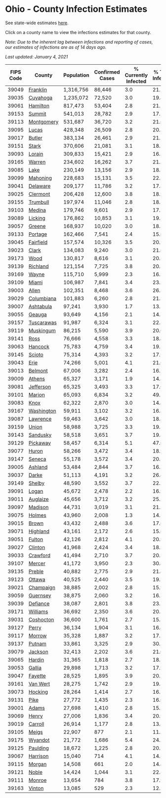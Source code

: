 # Ohio - County Infection Estimates

See state-wide estimates [here](/infections/us-oh).

Click on a county name to view the infections estimates for that county.

*Note: Due to the inherent lag between infections and reporting of cases, our estimates of infections are as of 14 days ago.*

*Last updated: January 4, 2021*

|   FIPS Code |                   County |   Population |   Confirmed Cases |   % Currently Infected |   % Total Infected |
|-------------|--------------------------|--------------|-------------------|------------------------|--------------------|
|       39049 |     [Franklin](franklin) |    1,316,756 |            86,446 |                    3.0 |               21.5 |
|       39035 |     [Cuyahoga](cuyahoga) |    1,235,072 |            72,520 |                    3.0 |               19.4 |
|       39061 |     [Hamilton](hamilton) |      817,473 |            53,404 |                    2.8 |               21.1 |
|       39153 |         [Summit](summit) |      541,013 |            28,782 |                    2.9 |               17.2 |
|       39113 | [Montgomery](montgomery) |      531,687 |            36,720 |                    3.2 |               21.6 |
|       39095 |           [Lucas](lucas) |      428,348 |            26,509 |                    2.8 |               20.8 |
|       39017 |         [Butler](butler) |      383,134 |            26,461 |                    2.9 |               21.7 |
|       39151 |           [Stark](stark) |      370,606 |            21,081 |                    3.1 |               18.2 |
|       39093 |         [Lorain](lorain) |      309,833 |            15,421 |                    2.9 |               16.2 |
|       39165 |         [Warren](warren) |      234,602 |            16,262 |                    3.7 |               21.7 |
|       39085 |             [Lake](lake) |      230,149 |            13,156 |                    2.9 |               18.2 |
|       39099 |     [Mahoning](mahoning) |      228,683 |            15,131 |                    3.5 |               22.7 |
|       39041 |     [Delaware](delaware) |      209,177 |            11,786 |                    3.2 |               17.8 |
|       39025 |     [Clermont](clermont) |      206,428 |            12,600 |                    3.8 |               18.9 |
|       39155 |     [Trumbull](trumbull) |      197,974 |            11,046 |                    2.8 |               18.5 |
|       39103 |         [Medina](medina) |      179,746 |             9,601 |                    2.9 |               17.1 |
|       39089 |       [Licking](licking) |      176,862 |            10,853 |                    3.1 |               19.3 |
|       39057 |         [Greene](greene) |      168,937 |            10,020 |                    3.0 |               18.3 |
|       39133 |       [Portage](portage) |      162,466 |             7,541 |                    2.4 |               15.0 |
|       39045 |   [Fairfield](fairfield) |      157,574 |            10,326 |                    3.5 |               20.7 |
|       39023 |           [Clark](clark) |      134,083 |             9,240 |                    3.0 |               21.6 |
|       39173 |             [Wood](wood) |      130,817 |             8,616 |                    3.1 |               20.7 |
|       39139 |     [Richland](richland) |      121,154 |             7,725 |                    3.8 |               20.3 |
|       39169 |           [Wayne](wayne) |      115,710 |             5,999 |                    2.3 |               16.5 |
|       39109 |           [Miami](miami) |      106,987 |             7,841 |                    3.4 |               23.5 |
|       39003 |           [Allen](allen) |      102,351 |             8,468 |                    3.6 |               26.2 |
|       39029 | [Columbiana](columbiana) |      101,883 |             6,260 |                    2.8 |               21.1 |
|       39007 |   [Ashtabula](ashtabula) |       97,241 |             3,930 |                    1.7 |               13.5 |
|       39055 |         [Geauga](geauga) |       93,649 |             4,156 |                    2.1 |               14.7 |
|       39157 | [Tuscarawas](tuscarawas) |       91,987 |             6,324 |                    3.1 |               22.3 |
|       39119 |   [Muskingum](muskingum) |       86,215 |             5,590 |                    3.9 |               20.0 |
|       39141 |             [Ross](ross) |       76,666 |             4,558 |                    3.3 |               18.4 |
|       39063 |       [Hancock](hancock) |       75,783 |             4,759 |                    3.4 |               19.5 |
|       39145 |         [Scioto](scioto) |       75,314 |             4,393 |                    3.2 |               17.9 |
|       39043 |             [Erie](erie) |       74,266 |             5,001 |                    4.1 |               21.6 |
|       39013 |       [Belmont](belmont) |       67,006 |             3,282 |                    2.4 |               16.5 |
|       39009 |         [Athens](athens) |       65,327 |             3,171 |                    1.9 |               14.8 |
|       39081 |   [Jefferson](jefferson) |       65,325 |             3,493 |                    3.3 |               17.0 |
|       39101 |         [Marion](marion) |       65,093 |             6,834 |                    3.2 |               49.5 |
|       39083 |             [Knox](knox) |       62,322 |             2,870 |                    3.0 |               14.4 |
|       39167 | [Washington](washington) |       59,911 |             3,102 |                    3.2 |               16.8 |
|       39087 |     [Lawrence](lawrence) |       59,463 |             3,642 |                    3.0 |               18.8 |
|       39159 |           [Union](union) |       58,988 |             3,725 |                    3.3 |               19.5 |
|       39143 |     [Sandusky](sandusky) |       58,518 |             3,651 |                    3.7 |               19.8 |
|       39129 |     [Pickaway](pickaway) |       58,457 |             6,314 |                    5.1 |               47.0 |
|       39077 |           [Huron](huron) |       58,266 |             3,472 |                    3.4 |               18.9 |
|       39147 |         [Seneca](seneca) |       55,178 |             3,572 |                    3.4 |               20.2 |
|       39005 |       [Ashland](ashland) |       53,484 |             2,844 |                    3.7 |               16.5 |
|       39037 |           [Darke](darke) |       51,113 |             4,191 |                    3.2 |               26.4 |
|       39149 |         [Shelby](shelby) |       48,590 |             3,552 |                    3.7 |               22.5 |
|       39091 |           [Logan](logan) |       45,672 |             2,478 |                    2.2 |               16.9 |
|       39011 |     [Auglaize](auglaize) |       45,656 |             3,712 |                    3.2 |               25.3 |
|       39097 |       [Madison](madison) |       44,731 |             3,019 |                    3.1 |               21.5 |
|       39075 |         [Holmes](holmes) |       43,960 |             2,008 |                    1.3 |               14.2 |
|       39015 |           [Brown](brown) |       43,432 |             2,488 |                    3.6 |               17.6 |
|       39071 |     [Highland](highland) |       43,161 |             2,172 |                    2.6 |               15.6 |
|       39051 |         [Fulton](fulton) |       42,126 |             2,812 |                    4.1 |               20.9 |
|       39027 |       [Clinton](clinton) |       41,968 |             2,424 |                    3.4 |               18.2 |
|       39033 |     [Crawford](crawford) |       41,494 |             2,710 |                    3.7 |               20.7 |
|       39107 |         [Mercer](mercer) |       41,172 |             3,950 |                    2.3 |               30.4 |
|       39135 |         [Preble](preble) |       40,882 |             2,775 |                    2.9 |               21.4 |
|       39123 |         [Ottawa](ottawa) |       40,525 |             2,440 |                    3.5 |               19.2 |
|       39021 |   [Champaign](champaign) |       38,885 |             2,002 |                    2.8 |               15.9 |
|       39059 |     [Guernsey](guernsey) |       38,875 |             2,060 |                    3.2 |               16.7 |
|       39039 |     [Defiance](defiance) |       38,087 |             2,801 |                    3.8 |               23.1 |
|       39171 |     [Williams](williams) |       36,692 |             2,350 |                    3.6 |               20.3 |
|       39031 |   [Coshocton](coshocton) |       36,600 |             1,761 |                    2.7 |               15.3 |
|       39127 |           [Perry](perry) |       36,134 |             1,904 |                    3.1 |               16.4 |
|       39117 |         [Morrow](morrow) |       35,328 |             1,887 |                    3.2 |               17.2 |
|       39137 |         [Putnam](putnam) |       33,861 |             3,325 |                    2.9 |               30.7 |
|       39079 |       [Jackson](jackson) |       32,413 |             2,202 |                    3.6 |               21.0 |
|       39065 |         [Hardin](hardin) |       31,365 |             1,818 |                    2.7 |               18.3 |
|       39053 |         [Gallia](gallia) |       29,898 |             1,713 |                    3.2 |               17.9 |
|       39047 |       [Fayette](fayette) |       28,525 |             1,895 |                    3.9 |               20.3 |
|       39161 |     [Van Wert](van-wert) |       28,275 |             1,742 |                    2.9 |               19.3 |
|       39073 |       [Hocking](hocking) |       28,264 |             1,414 |                    2.7 |               16.1 |
|       39131 |             [Pike](pike) |       27,772 |             1,435 |                    2.3 |               16.0 |
|       39001 |           [Adams](adams) |       27,698 |             1,410 |                    2.8 |               15.7 |
|       39069 |           [Henry](henry) |       27,006 |             1,836 |                    3.4 |               20.9 |
|       39019 |       [Carroll](carroll) |       26,914 |             1,177 |                    2.8 |               13.8 |
|       39105 |           [Meigs](meigs) |       22,907 |               877 |                    2.1 |               11.7 |
|       39175 |       [Wyandot](wyandot) |       21,772 |             1,686 |                    5.4 |               24.5 |
|       39125 |     [Paulding](paulding) |       18,672 |             1,225 |                    2.8 |               20.2 |
|       39067 |     [Harrison](harrison) |       15,040 |               714 |                    4.1 |               14.8 |
|       39115 |         [Morgan](morgan) |       14,508 |               661 |                    2.0 |               14.4 |
|       39121 |           [Noble](noble) |       14,424 |             1,044 |                    3.1 |               22.3 |
|       39111 |         [Monroe](monroe) |       13,654 |               784 |                    3.8 |               17.9 |
|       39163 |         [Vinton](vinton) |       13,085 |               529 |                    2.3 |               12.7 |